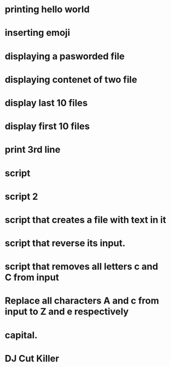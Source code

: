 # printing hello world
# inserting emoji
# displaying a pasworded file
# displaying contenet of two file
# display last 10 files
# display first 10 files
# print 3rd line
# script
# script 2
# script that creates a file with text in it
# script that reverse its input.
# script that removes all letters c and C from input
# Replace all characters A and c from input to Z and e respectively
# capital.
# DJ Cut Killer
 
